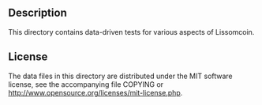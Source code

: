 Description
------------

This directory contains data-driven tests for various aspects of Lissomcoin.

License
--------

The data files in this directory are distributed under the MIT software
license, see the accompanying file COPYING or
http://www.opensource.org/licenses/mit-license.php.

